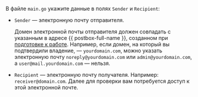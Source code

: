 В файле `main.go` укажите данные в полях `Sender` и `Recipient`:

* `Sender` — электронную почту отправителя.

    Домен электронной почты отправителя должен совпадать с указанным в адресе {{ postbox-full-name }}, созданном при [подготовке к работе](#infrastructure). Например, если домен, на который вы подтвердили владение, — `yourdomain.com`, можно указать электронную почту `noreply@yourdomain.com` или `admin@yourdomain.com`, а `user@mail.yourdomain.com` — нельзя.

* `Recipient` — электронную почту получателя. Например: `receiver@domain.com`. Далее для проверки вам потребуется доступ к этой электронной почте.